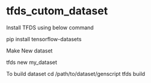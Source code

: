 # tfds_cutom_dataset

Install TFDS using below command

pip install tensorflow-datasets

Make New dataset

tfds new my_dataset

To build dataset
cd /path/to/dataset/genscript
tfds build

